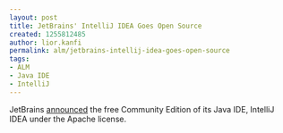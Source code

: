 ```yaml
---
layout: post
title: JetBrains' IntelliJ IDEA Goes Open Source
created: 1255812485
author: lior.kanfi
permalink: alm/jetbrains-intellij-idea-goes-open-source
tags:
- ALM
- Java IDE
- IntelliJ
---
```

<p>JetBrains <a href="http://www.jetbrains.com/company/press/pr_151009.html">announced</a> the free Community Edition of its Java IDE, IntelliJ IDEA under the Apache license.</p>
